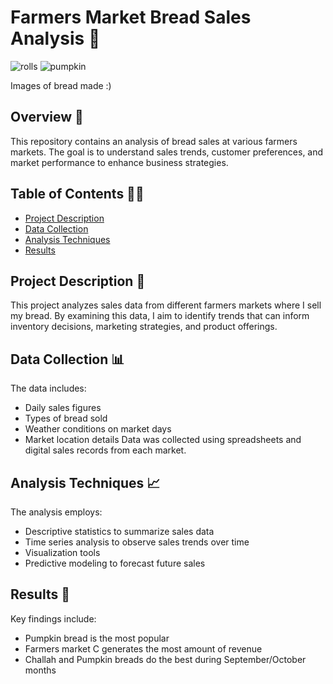 # Farmers Market Bread Sales Analysis 🍞

![rolls](https://github.com/user-attachments/assets/613cec35-7132-4d97-9642-67f7645ebc3d)
![pumpkin](https://github.com/user-attachments/assets/3222db3c-a7f2-4117-99c4-60bf4725f520)

Images of bread made :)

## Overview 🌾
This repository contains an analysis of bread sales at various farmers markets. The goal is to understand sales trends, customer preferences, and market performance to enhance business strategies.

## Table of Contents 🥚🥛
- [Project Description](#project-description)
- [Data Collection](#data-collection)
- [Analysis Techniques](#analysis-techniques)
- [Results](#results)

## Project Description 🥐
This project analyzes sales data from different farmers markets where I sell my bread. By examining this data, I aim to identify trends that can inform inventory decisions, marketing strategies, and product offerings.

## Data Collection 📊
The data includes:
- Daily sales figures
- Types of bread sold
- Weather conditions on market days
- Market location details
Data was collected using spreadsheets and digital sales records from each market.

## Analysis Techniques 📈
The analysis employs:
- Descriptive statistics to summarize sales data
- Time series analysis to observe sales trends over time
- Visualization tools
- Predictive modeling to forecast future sales

## Results 🥖
Key findings include:
- Pumpkin bread is the most popular
- Farmers market C generates the most amount of revenue
- Challah and Pumpkin breads do the best during September/October months




